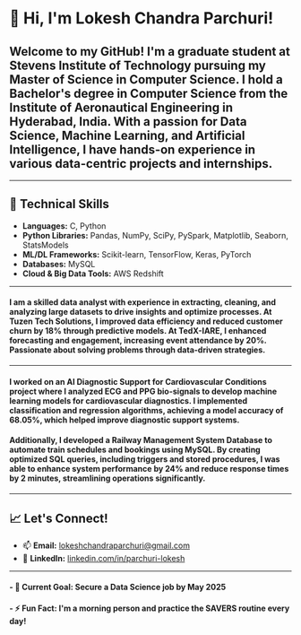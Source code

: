 # 👋 Hi, I'm Lokesh Chandra Parchuri!

## Welcome to my GitHub! I'm a graduate student at **Stevens Institute of Technology** pursuing my **Master of Science in Computer Science**. I hold a **Bachelor's degree in Computer Science** from the Institute of Aeronautical Engineering in Hyderabad, India. With a passion for Data Science, Machine Learning, and Artificial Intelligence, I have hands-on experience in various data-centric projects and internships.

---

## 🔧 Technical Skills

- **Languages:** C, Python
- **Python Libraries:** Pandas, NumPy, SciPy, PySpark, Matplotlib, Seaborn, StatsModels
- **ML/DL Frameworks:** Scikit-learn, TensorFlow, Keras, PyTorch
- **Databases:** MySQL
- **Cloud & Big Data Tools:** AWS Redshift

---


#### I am a skilled data analyst with experience in extracting, cleaning, and analyzing large datasets to drive insights and optimize processes. At Tuzen Tech Solutions, I improved data efficiency and reduced customer churn by 18% through predictive models. At TedX-IARE, I enhanced forecasting and engagement, increasing event attendance by 20%. Passionate about solving problems through data-driven strategies.

---


#### I worked on an **AI Diagnostic Support for Cardiovascular Conditions** project where I analyzed ECG and PPG bio-signals to develop machine learning models for cardiovascular diagnostics. I implemented classification and regression algorithms, achieving a model accuracy of 68.05%, which helped improve diagnostic support systems.

#### Additionally, I developed a **Railway Management System Database** to automate train schedules and bookings using MySQL. By creating optimized SQL queries, including triggers and stored procedures, I was able to enhance system performance by 24% and reduce response times by 2 minutes, streamlining operations significantly.

---

## 📈 Let's Connect!

- 📫 **Email:** [lokeshchandraparchuri@gmail.com](mailto:lokeshchandraparchuri@gmail.com)
- 💼 **LinkedIn:** [linkedin.com/in/parchuri-lokesh](https://www.linkedin.com/in/parchuri-lokesh)

---
####  - 🎯 Current Goal: Secure a Data Science job by May 2025
#### - ⚡ Fun Fact: I'm a morning person and practice the SAVERS routine every day!
